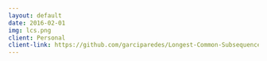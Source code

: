 ```yaml
---
layout: default
date: 2016-02-01
img: lcs.png
client: Personal
client-link: https://github.com/garciparedes/Longest-Common-Subsequence
---
```

